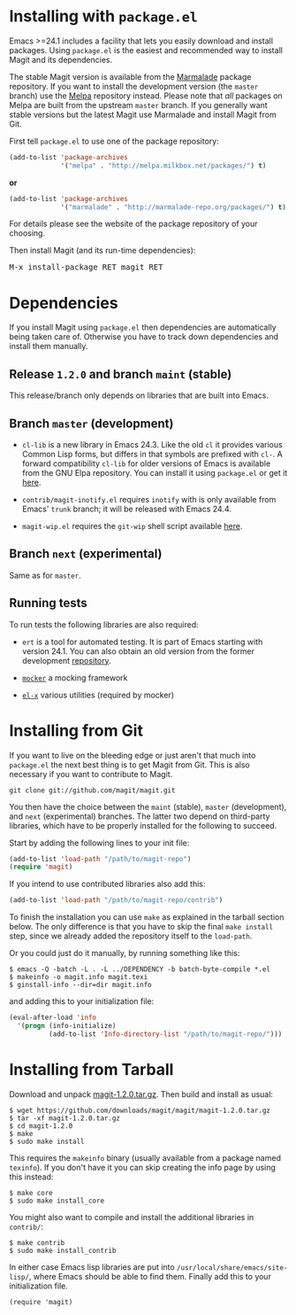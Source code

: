 Installing with `package.el`
============================

Emacs >=24.1 includes a facility that lets you easily download and
install packages.  Using `package.el` is the easiest and recommended
way to install Magit and its dependencies.

The stable Magit version is available from the [Marmalade][marmalade]
package repository.  If you want to install the development version
(the `master` branch) use the [Melpa][melpa] repository instead.
Please note that *all* packages on Melpa are built from the upstream
`master` branch.  If you generally want stable versions but the latest
Magit use Marmalade and install Magit from Git.

First tell `package.el` to use one of the package repository:

```lisp
(add-to-list 'package-archives
             '("melpa" . "http://melpa.milkbox.net/packages/") t)
```

**or**

```lisp
(add-to-list 'package-archives
             '("marmalade" . "http://marmalade-repo.org/packages/") t)
```

For details please see the website of the package repository of your
choosing.

Then install Magit (and its run-time dependencies):

<kbd>M-x install-package RET magit RET</kbd>

Dependencies
============

If you install Magit using `package.el` then dependencies are
automatically being taken care of.  Otherwise you have to track down
dependencies and install them manually.

Release `1.2.0` and branch `maint` (stable)
-------------------------------------------

This release/branch only depends on libraries that are built into
Emacs.

Branch `master` (development)
-----------------------------

* `cl-lib` is a new library in Emacs 24.3.  Like the old `cl` it
  provides various Common Lisp forms, but differs in that symbols are
  prefixed with `cl-`.  A forward compatibility `cl-lib` for older
  versions of Emacs is available from the GNU Elpa repository.  You
  can install it using `package.el` or get it [here][cl-lib].

* `contrib/magit-inotify.el` requires `inotify` with is only available
  from Emacs' `trunk` branch; it will be released with Emacs 24.4.

* `magit-wip.el` requires the `git-wip` shell script available
  [here][git-wip].

Branch `next` (experimental)
----------------------------

Same as for `master`.

Running tests
-------------

To run tests the following libraries are also required:

* `ert` is a tool for automated testing.  It is part of Emacs
  starting with version 24.1.  You can also obtain an old version from
  the former development [repository][ert].

* [`mocker`][mocker] a mocking framework

* [`el-x`][el-x] various utilities (required by mocker)

Installing from Git
===================

If you want to live on the bleeding edge or just aren't that much into
`package.el` the next best thing is to get Magit from Git.  This is
also necessary if you want to contribute to Magit.

    git clone git://github.com/magit/magit.git

You then have the choice between the `maint` (stable), `master`
(development), and `next` (experimental) branches.  The latter two
depend on third-party libraries, which have to be properly installed
for the following to succeed.

Start by adding the following lines to your init file:

```lisp
(add-to-list 'load-path "/path/to/magit-repo")
(require 'magit)
```

If you intend to use contributed libraries also add this:

```lisp
(add-to-list 'load-path "/path/to/magit-repo/contrib")
```

To finish the installation you can use `make` as explained in the
tarball section below.  The only difference is that you have to skip
the final `make install` step, since we already added the repository
itself to the `load-path`.

Or you could just do it manually, by running something like this:

    $ emacs -Q -batch -L . -L ../DEPENDENCY -b batch-byte-compile *.el
    $ makeinfo -o magit.info magit.texi
    $ ginstall-info --dir=dir magit.info

and adding this to your initialization file:

```lisp
(eval-after-load 'info
  '(progn (info-initialize)
          (add-to-list 'Info-directory-list "/path/to/magit-repo/")))
```

Installing from Tarball
=======================

Download and unpack [magit-1.2.0.tar.gz][download]. Then build and
install as usual:

    $ wget https://github.com/downloads/magit/magit/magit-1.2.0.tar.gz
    $ tar -xf magit-1.2.0.tar.gz
	$ cd magit-1.2.0
    $ make
    $ sudo make install

This requires the `makeinfo` binary (usually available from a package
named `texinfo`).  If you don't have it you can skip creating the info
page by using this instead:

    $ make core
    $ sudo make install_core

You might also want to compile and install the additional libraries in
`contrib/`:

    $ make contrib
    $ sudo make install_contrib

In either case Emacs lisp libraries are put into
`/usr/local/share/emacs/site-lisp/`, where Emacs should be able to
find them.  Finally add this to your initialization file.

    (require 'magit)


[contributing]: https://github.com/magit/magit/blob/maint/CONTRIBUTING.md
[contributors]: https://github.com/magit/magit/contributors
[development]: http://github.com/magit/magit
[download]: https://github.com/downloads/magit/magit/magit-1.2.0.tar.gz
[group]: https://groups.google.com/forum/?fromgroups#!forum/magit
[installing]: https://github.com/magit/magit/blob/maint/INSTALL.md
[issues]: https://github.com/magit/magit/issues
[manual]: http://magit.github.com/magit/magit.html
[owners]: https://github.com/magit?tab=members
[pulls]: https://github.com/magit/magit/pulls
[screencast]: http://vimeo.com/2871241
[website]: http://magit.github.com/magit

[cl-lib]: http://elpa.gnu.org/packages/cl-lib.html
[el-x]: https://github.com/sigma/el-x
[emacs]: http://www.gnu.org/software/emacs
[ert]: https://github.com/ohler/ert
[git-wip]: https://github.com/bartman/git-wip
[git]: http://git-scm.com
[marmalade]: http://marmalade-repo.org
[melpa]: http://melpa.milkbox.net
[mocker]: https://github.com/sigma/mocker.el
[vc]: http://www.gnu.org/software/emacs/manual/html_node/emacs/Version-Control.html
